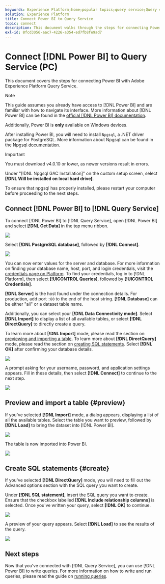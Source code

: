 ```yaml
---
keywords: Experience Platform;home;popular topics;query service;Query service;Power BI;power bi;connect to query service;
solution: Experience Platform
title: Connect Power BI to Query Service
topic: connect
description: This document walks through the steps for connecting Power BI with Adobe Experience Platform Query Service.
exl-id: 8fcd3056-aac7-4226-a354-ed7fb8fe9ad7
---
```

# Connect [!DNL Power BI] to Query Service (PC)

This document covers the steps for connecting Power BI with Adobe Experience Platform Query Service.

>[!NOTE]
>
> This guide assumes you already have access to [!DNL Power BI] and are familiar with how to navigate its interface. More information about [!DNL Power BI] can be found in the [official [!DNL Power BI] documentation](https://docs.looker.com/).
>
> Additionally, Power BI is **only** available on Windows devices.

After installing Power BI, you will need to install `Npgsql`, a .NET driver package for PostgreSQL. More information about Npgsql can be found in the [Npgsql documentation](https://www.npgsql.org/doc/index.html).

>[!IMPORTANT]
>
>You must download v4.0.10 or lower, as newer versions result in errors.

Under "[!DNL Npgsql GAC Installation]" on the custom setup screen, select **[!DNL Will be installed on local hard drive]**. 

To ensure that npgsql has properly installed, please restart your computer before proceeding to the next steps.

## Connect [!DNL Power BI] to [!DNL Query Service]

To connect [!DNL Power BI] to [!DNL Query Service], open [!DNL Power BI] and select **[!DNL Get Data]** in the top menu ribbon.

![](../images/clients/power-bi/open-power-bi.png)

Select **[!DNL PostgreSQL database]**, followed by **[!DNL Connect]**.

![](../images/clients/power-bi/get-data.png)

You can now enter values for the server and database. For more information on finding your database name, host, port, and login credentials, visit the [credentials page on Platform](https://platform.adobe.com/query/configuration). To find your credentials, log in to [!DNL Platform], then select **[!UICONTROL Queries]**, followed by **[!UICONTROL Credentials]**.

**[!DNL Server]** is the host found under the connection details. For production, add port `:80` to the end of the host string. **[!DNL Database]** can be either "all" or a dataset table name. 

Additionally, you can select your **[!DNL Data Connectivity mode]**. Select **[!DNL Import]** to display a list of all available tables, or select **[!DNL DirectQuery]** to directly create a query. 

To learn more about **[!DNL Import]** mode, please read the section on [previewing and importing a table](#preview). To learn more about **[!DNL DirectQuery]** mode, please read the section on [creating SQL statements](#create). Select **[!DNL OK]** after confirming your database details.

![](../images/clients/power-bi/connectivity-mode.png)

A prompt asking for your username, password, and application settings appears. Fill in these details, then select **[!DNL Connect]** to continue to the next step.

![](../images/clients/power-bi/import-mode.png)

## Preview and import a table {#preview}

If you've selected **[!DNL Import]** mode, a dialog appears, displaying a list of all the available tables. Select the table you want to preview, followed by **[!DNL Load]** to bring the dataset into [!DNL Power BI].

![](../images/clients/power-bi/preview-table.png)

The table is now imported into Power BI. 

![](../images/clients/power-bi/import-table.png)

## Create SQL statements {#create}

If you've selected **[!DNL DirectQuery]** mode, you will need to fill out the Advanced options section with the SQL query you want to create.

Under **[!DNL SQL statement]**, insert the SQL query you want to create. Ensure that the checkbox labelled **[!DNL Include relationship columns]** is selected. Once you've written your query, select **[!DNL OK]** to continue.

![](../images/clients/power-bi/direct-query-mode.png)

A preview of your query appears. Select **[!DNL Load]** to see the results of the query.

![](../images/clients/power-bi/preview-direct-query.png)

## Next steps

Now that you've connected with [!DNL Query Service], you can use [!DNL Power BI] to write queries. For more information on how to write and run queries, please read the guide on [running queries](../best-practices/writing-queries.md).
